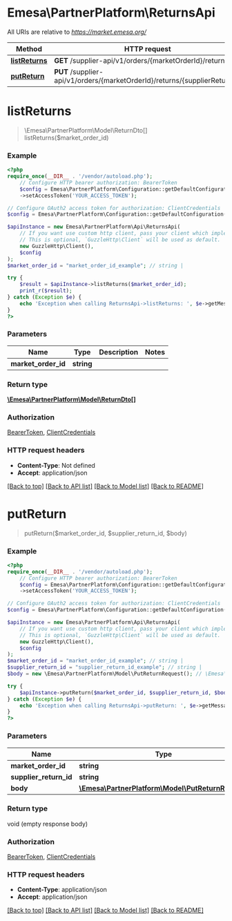 # Emesa\PartnerPlatform\ReturnsApi

All URIs are relative to *https://market.emesa.org/*

Method | HTTP request | Description
------------- | ------------- | -------------
[**listReturns**](ReturnsApi.md#listreturns) | **GET** /supplier-api/v1/orders/{marketOrderId}/returns | 
[**putReturn**](ReturnsApi.md#putreturn) | **PUT** /supplier-api/v1/orders/{marketOrderId}/returns/{supplierReturnId} | 

# **listReturns**
> \Emesa\PartnerPlatform\Model\ReturnDto[] listReturns($market_order_id)



### Example
```php
<?php
require_once(__DIR__ . '/vendor/autoload.php');
    // Configure HTTP bearer authorization: BearerToken
    $config = Emesa\PartnerPlatform\Configuration::getDefaultConfiguration()
    ->setAccessToken('YOUR_ACCESS_TOKEN');

// Configure OAuth2 access token for authorization: ClientCredentials
$config = Emesa\PartnerPlatform\Configuration::getDefaultConfiguration()->setAccessToken('YOUR_ACCESS_TOKEN');

$apiInstance = new Emesa\PartnerPlatform\Api\ReturnsApi(
    // If you want use custom http client, pass your client which implements `GuzzleHttp\ClientInterface`.
    // This is optional, `GuzzleHttp\Client` will be used as default.
    new GuzzleHttp\Client(),
    $config
);
$market_order_id = "market_order_id_example"; // string | 

try {
    $result = $apiInstance->listReturns($market_order_id);
    print_r($result);
} catch (Exception $e) {
    echo 'Exception when calling ReturnsApi->listReturns: ', $e->getMessage(), PHP_EOL;
}
?>
```

### Parameters

Name | Type | Description  | Notes
------------- | ------------- | ------------- | -------------
 **market_order_id** | **string**|  |

### Return type

[**\Emesa\PartnerPlatform\Model\ReturnDto[]**](../Model/ReturnDto.md)

### Authorization

[BearerToken](../../README.md#BearerToken), [ClientCredentials](../../README.md#ClientCredentials)

### HTTP request headers

 - **Content-Type**: Not defined
 - **Accept**: application/json

[[Back to top]](#) [[Back to API list]](../../README.md#documentation-for-api-endpoints) [[Back to Model list]](../../README.md#documentation-for-models) [[Back to README]](../../README.md)

# **putReturn**
> putReturn($market_order_id, $supplier_return_id, $body)



### Example
```php
<?php
require_once(__DIR__ . '/vendor/autoload.php');
    // Configure HTTP bearer authorization: BearerToken
    $config = Emesa\PartnerPlatform\Configuration::getDefaultConfiguration()
    ->setAccessToken('YOUR_ACCESS_TOKEN');

// Configure OAuth2 access token for authorization: ClientCredentials
$config = Emesa\PartnerPlatform\Configuration::getDefaultConfiguration()->setAccessToken('YOUR_ACCESS_TOKEN');

$apiInstance = new Emesa\PartnerPlatform\Api\ReturnsApi(
    // If you want use custom http client, pass your client which implements `GuzzleHttp\ClientInterface`.
    // This is optional, `GuzzleHttp\Client` will be used as default.
    new GuzzleHttp\Client(),
    $config
);
$market_order_id = "market_order_id_example"; // string | 
$supplier_return_id = "supplier_return_id_example"; // string | 
$body = new \Emesa\PartnerPlatform\Model\PutReturnRequest(); // \Emesa\PartnerPlatform\Model\PutReturnRequest | Input data

try {
    $apiInstance->putReturn($market_order_id, $supplier_return_id, $body);
} catch (Exception $e) {
    echo 'Exception when calling ReturnsApi->putReturn: ', $e->getMessage(), PHP_EOL;
}
?>
```

### Parameters

Name | Type | Description  | Notes
------------- | ------------- | ------------- | -------------
 **market_order_id** | **string**|  |
 **supplier_return_id** | **string**|  |
 **body** | [**\Emesa\PartnerPlatform\Model\PutReturnRequest**](../Model/PutReturnRequest.md)| Input data | [optional]

### Return type

void (empty response body)

### Authorization

[BearerToken](../../README.md#BearerToken), [ClientCredentials](../../README.md#ClientCredentials)

### HTTP request headers

 - **Content-Type**: application/json
 - **Accept**: application/json

[[Back to top]](#) [[Back to API list]](../../README.md#documentation-for-api-endpoints) [[Back to Model list]](../../README.md#documentation-for-models) [[Back to README]](../../README.md)

